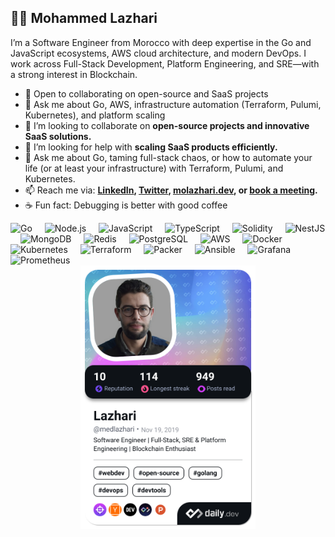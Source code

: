 ## 👨‍💻 Mohammed Lazhari

I’m a Software Engineer from Morocco with deep expertise in the Go and JavaScript ecosystems, AWS cloud architecture, and modern DevOps. I work across Full-Stack Development, Platform Engineering, and SRE—with a strong interest in Blockchain.

- 🤝 Open to collaborating on open-source and SaaS projects
- 🧠 Ask me about Go, AWS, infrastructure automation (Terraform, Pulumi, Kubernetes), and platform scaling
- 👯 I’m looking to collaborate on **open-source projects and innovative SaaS solutions.**
- 🤔 I’m looking for help with **scaling SaaS products efficiently.**
- 💬 Ask me about Go, taming full-stack chaos, or how to automate your life (or at least your infrastructure) with Terraform, Pulumi, and Kubernetes.
- 📫 Reach me via: **[LinkedIn](https://dub.sh/lazhari-linkedin), [Twitter](https://dub.sh/lazhari-twitter), [molazhari.dev](https://molazhari.dev/), or [book a meeting](https://dub.sh/quick-chat-cal).**
- ☕ Fun fact: Debugging is better with good coffee

<div align="left">
  <img src="https://skillicons.dev/icons?i=go" height="40" alt="Go"  />
  <img width="12" />
  <img src="https://skillicons.dev/icons?i=nodejs" height="40" alt="Node.js"  />
  <img width="12" />
  <img src="https://skillicons.dev/icons?i=js" height="40" alt="JavaScript"  />
  <img width="12" />
  <img src="https://skillicons.dev/icons?i=ts" height="40" alt="TypeScript"  />
  <img width="12" />
  <img src="https://skillicons.dev/icons?i=solidity" height="40" alt="Solidity"  />
  <img width="12" />
  <img src="https://skillicons.dev/icons?i=nestjs" height="40" alt="NestJS"  />
  <img width="12" />
  <img src="https://skillicons.dev/icons?i=mongodb" height="40" alt="MongoDB"  />
  <img width="12" />
  <img src="https://skillicons.dev/icons?i=redis" height="40" alt="Redis"  />
  <img width="12" />
  <img src="https://skillicons.dev/icons?i=postgres" height="40" alt="PostgreSQL"  />
  <img width="12" />
  <img src="https://skillicons.dev/icons?i=aws" height="40" alt="AWS"  />
  <img width="12" />
  <img src="https://skillicons.dev/icons?i=docker" height="40" alt="Docker"  />
  <img width="12" />
  <img src="https://cdn.simpleicons.org/kubernetes/326CE5" height="40" alt="Kubernetes"  />
  <img width="12" />
  <img src="https://cdn.jsdelivr.net/gh/devicons/devicon/icons/terraform/terraform-original.svg" height="40" alt="Terraform"  />
  <img width="12" />
  <img src="https://cdn.jsdelivr.net/gh/devicons/devicon/icons/packer/packer-original.svg" height="40" alt="Packer"  />
  <img width="12" />
  <img src="https://skillicons.dev/icons?i=ansible" height="40" alt="Ansible"  />
  <img width="12" />
  <img src="https://skillicons.dev/icons?i=grafana" height="40" alt="Grafana"  />
  <img width="12" />
  <img src="https://skillicons.dev/icons?i=prometheus" height="40" alt="Prometheus"  />
</div>
<div align="center">
  <a href="https://app.daily.dev/medlazhari"><img src="./devcard.png" width="280" alt="Lazhari's Dev Card"/></a>
</div>

